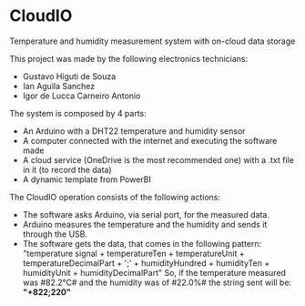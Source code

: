 # CloudIO
Temperature and humidity measurement system with on-cloud data storage

This project was made by the following electronics technicians:
  - Gustavo Higuti de Souza
  - Ian Aguila Sanchez
  - Igor de Lucca Carneiro Antonio

The system is composed by 4 parts:
  - An Arduino with a DHT22 temperature and humidity sensor
  - A computer connected with the internet and executing the software made
  - A cloud service (OneDrive is the most recommended one) with a .txt file in it (to record the data)
  - A dynamic template from PowerBI

The CloudIO operation consists of the following actions:
  - The software asks Arduino, via serial port, for the measured data.
  - Arduino measures the temperature and the humidity and sends it through the USB.
  - The software gets the data, that comes in the following pattern:
    "temperature signal + temperatureTen + temperatureUnit + temperatureDecimalPart + ';' + humidityHundred + humidityTen + humidityUnit + humidityDecimalPart"
    So, if the temperature measured was #82.2°C# and the humidity was of #22.0%# the string sent will be: <b>"+822;220"</b>
  
